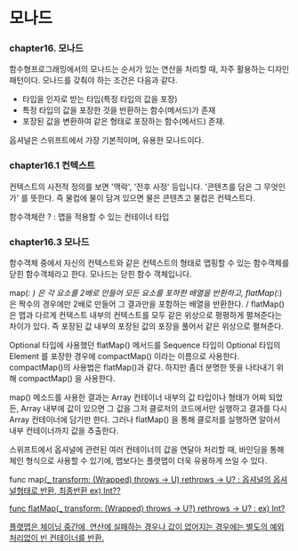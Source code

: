 # 모나드
### chapter16. 모나드

함수형프로그래밍에서의 모나드는 순서가 있는 연산을 처리할 때, 자주 활용하는 디자인 패턴이다. 모나드를 갖춰야 하는 조건은 다음과 같다.

- 타입을 인자로 받는 타입(특정 타입의 값을 포장)
- 특정 타입의 값을 포장한 것을 반환하는 함수(메서드)가 존재
- 포장된 값을 변환하여 같은 형태로 포장하는 함수(메서드) 존재.

옵셔널은 스위프트에서 가장 기본적이며, 유용한 모나드이다.

### chapter16.1 컨텍스트
컨텍스트의 사전적 정의를 보면 '맥락', '전후 사정' 등입니다. '콘텐츠를 담은 그 무엇인가' 를 뜻한다. 즉 물컵에 물이 담겨 있으면 물은 콘텐츠고 물컵은 컨텍스트다.


함수객체란 ? : 맵을 적용할 수 있는 컨테이너 타입

### chapter16.3 모나드

함수객체 중에서 자신의 컨텍스트와 같은 컨텍스트의 형태로 맵핑할 수 있는 함수객체를 닫힌 함수객체라고 한다. 모나드는 닫힌 함수 객체입니다.

map(_: ) 은 각 요소를 2배로 만들어 모든 요소를 포하한 배열을 반환하고, flatMap(_:) 은 짝수의 경우에만 2배로 만들어 그 결과만을 포함하는 배열을 반환한다. / flatMap()은 맵과 다르게 컨텍스트 내부의 컨텍스트를 모두 같은 위상으로 평평하게 펼쳐준다는 차이가 있다. 즉 포장된 값 내부의 포장된 값의 포장을 풀어서 같은 위상으로 펼쳐준다.

Optional 타입에 사용했던 flatMap() 메서드를 Sequence 타입이 Optional 타입의 Element 를 포장한 경우에 compactMap() 이라는 이름으로 사용한다. compactMap()의 사용법은 flatMap()과 같다. 하지만 좀더 분명한 뜻을 나타내기 위해 compactMap() 을 사용한다.

map() 메소드를 사용한 결과는 Array 컨테이너 내부의 값 타입이나 형태가 어찌 되었든, Array 내부에 값이 있으면 그 값을 그저 클로저의 코드에서만 실행하고 결과를 다시 Array 컨테이너에 담기만 한다. 그러나 flatMap() 을 통해 클로저를 실행하면 알아서 내부 컨테이너까지 값을 추출한다.

스위프트에서 옵셔널에 관련된 여러 컨테이너의 값을 연달아 처리할 때, 바인딩을 통해 체인 형식으로 사용할 수 있기에, 맵보다는 플랫맵이 더욱 유용하게 쓰일 수 있다. 

func map<U>(_ transform: (Wrapped) throws -> U) rethrows -> U? : 옵셔널의 옵셔널형태로 반환, 최종반환 ex) Int??

func flatMap<U>(_ transform: (Wrapped) throws -> U?) rethrows -> U? : ex) Int? 

플랫맵은 체이닝 중간에, 연산에 실패하는 경우나 값이 없어지는 경우에는 별도의 예외 처리없이 빈 컨테이너를 반환.
